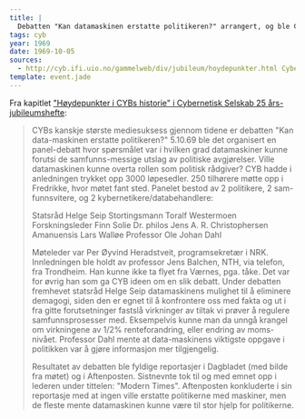 ```yaml
---
title: |
  Debatten "Kan datamaskinen erstatte politikeren?" arrangert, og ble Cybernetisk Selskabs første opptreden i medias søkelys
tags: cyb
year: 1969
date: 1969-10-05
sources:
  - http://cyb.ifi.uio.no/gammelweb/div/jubileum/hoydepunkter.html Cybernetisk Selskab 25 års-jubileumshefte
template: event.jade
---
```


Fra kapitlet ["Høydepunkter i CYBs historie" i Cybernetisk Selskab 25 års-jubileumshefte](http://cyb.ifi.uio.no/gammelweb/div/jubileum/hoydepunkter.html):

> CYBs kanskje største mediesuksess gjennom tidene er debatten "Kan data-maskinen erstatte politikeren?" 5.10.69 ble det organisert en panel-debatt hvor spørsmålet var i hvilken grad datamaskiner kunne forutsi de samfunns-messige utslag av politiske avgjørelser. Ville datamaskinen kunne overta rollen som politisk rådgiver? CYB hadde i anledningen trykket opp 3000 løpesedler. 250 tilhørere møtte opp i Fredrikke, hvor møtet fant sted. Panelet bestod av 2 politikere, 2 sam-funnsvitere, og 2 kybernetikere/databehandlere:
> 
> Statsråd Helge Seip 
> Stortingsmann Toralf Westermoen 
> Forskningsleder Finn Solie 
> Dr. philos Jens A. R. Christophersen 
> Amanuensis Lars Walløe 
> Professor Ole Johan Dahl 
> 
> Møteleder var Per Øyvind Heradstveit, programsekretær i NRK. Innledningen ble holdt av professor Jens Balchen, NTH, via telefon, fra Trondheim. Han kunne ikke ta flyet fra Værnes, pga. tåke. Det var for øvrig han som ga CYB ideen om en slik debatt. Under debatten fremhevet statsråd Helge Seip datamaskinens mulighet til å eliminere demagogi, siden den er egnet til å konfrontere oss med fakta og ut i fra gitte forutsetninger fastslå virkninger av tiltak vi prøver å regulere samfunnsprosesser med. Eksempelvis kunne man da unngå krangel om virkningene av 1/2% renteforandring, eller endring av moms-nivået. Professor Dahl mente at data-maskinens viktigste oppgave i politikken var å gjøre informasjon mer tilgjengelig.
> 
> Resultatet av debatten ble fyldige reportasjer i Dagbladet (med bilde fra møtet) og i Aftenposten. Sistnevnte tok til og med emnet opp i lederen under tittelen: "Modern Times". Aftenposten konkluderte i sin reportasje med at ingen ville erstatte politikerne med maskiner, men de fleste mente datamaskinen kunne være til stor hjelp for politikerne.